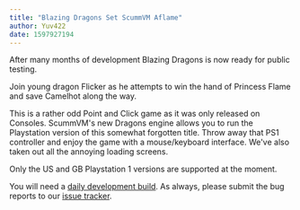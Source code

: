 ```yaml
---
title: "Blazing Dragons Set ScummVM Aflame"
author: Yuv422
date: 1597927194
---
```


After many months of development Blazing Dragons is now ready for public testing.

Join young dragon Flicker as he attempts to win the hand of Princess Flame and save Camelhot along the way.

This is a rather odd Point and Click game as it was only released on Consoles.
ScummVM's new Dragons engine allows you to run the Playstation version of this somewhat forgotten title. Throw away that PS1 controller and enjoy the game with a mouse/keyboard interface. We've also taken out all the annoying loading screens.

Only the US and GB Playstation 1 versions are supported at the moment.

You will need a [daily development build](https://buildbot.scummvm.org/#/snapshots). As always, please submit the bug reports to our [issue tracker](https://bugs.scummvm.org/).

